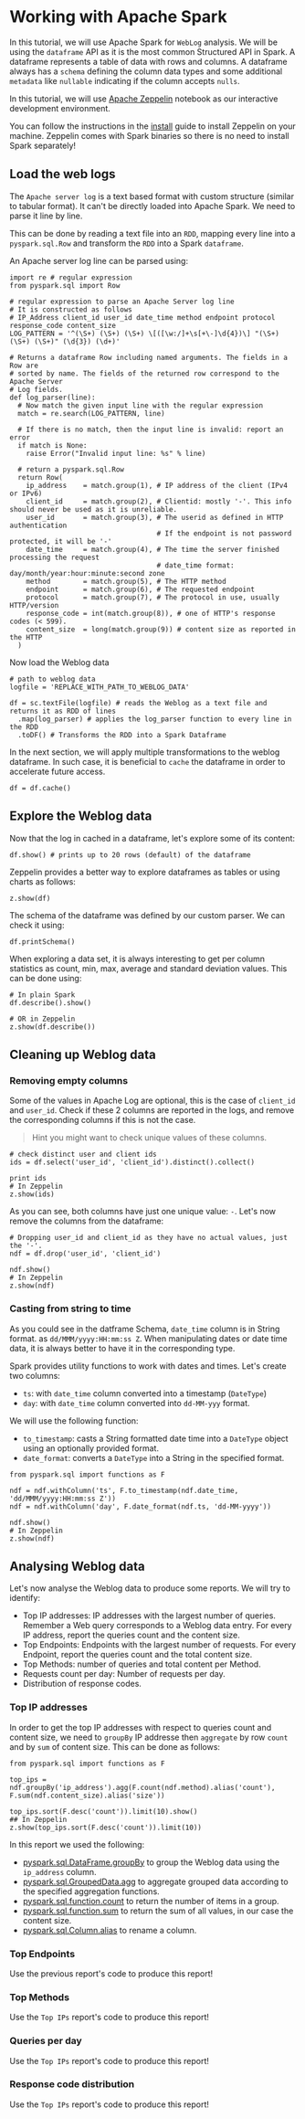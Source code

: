 # Working with Apache Spark

In this tutorial, we will use Apache Spark for `WebLog` analysis.
We will be using the `dataframe` API as it is the most common Structured API in
Spark. A dataframe represents a table of data with rows and columns. A dataframe
always has a `schema` defining the column data types and some additional `metadata`
like `nullable` indicating if the column accepts `nulls`.

In this tutorial, we will use [Apache Zeppelin](https://zeppelin.apache.org/)
notebook as our interactive development environment.

You can follow the instructions in the [install](https://zeppelin.apache.org/docs/0.7.3/install/install.html)
guide to install Zeppelin on your machine. Zeppelin comes with Spark binaries
so there is no need to install Spark separately!

## Load the web logs

The `Apache server log` is a text based format with custom structure (similar to
tabular format). It can't be directly loaded into Apache Spark.
We need to parse it line by line.

This can be done by reading a text file into an `RDD`, mapping every line into a
`pyspark.sql.Row` and transform the `RDD` into a Spark `dataframe`.

An Apache server log line can be parsed using:

```
import re # regular expression
from pyspark.sql import Row

# regular expression to parse an Apache Server log line
# It is constructed as follows
# IP_Address client_id user_id date_time method endpoint protocol response_code content_size
LOG_PATTERN = '^(\S+) (\S+) (\S+) \[([\w:/]+\s[+\-]\d{4})\] "(\S+) (\S+) (\S+)" (\d{3}) (\d+)'

# Returns a dataframe Row including named arguments. The fields in a Row are
# sorted by name. The fields of the returned row correspond to the Apache Server
# Log fields.
def log_parser(line):
  # Now match the given input line with the regular expression
  match = re.search(LOG_PATTERN, line)

  # If there is no match, then the input line is invalid: report an error
  if match is None:
    raise Error("Invalid input line: %s" % line)

  # return a pyspark.sql.Row
  return Row(
    ip_address    = match.group(1), # IP address of the client (IPv4 or IPv6)
    client_id     = match.group(2), # Clientid: mostly '-'. This info should never be used as it is unreliable.
    user_id       = match.group(3), # The userid as defined in HTTP authentication
                                    # If the endpoint is not password protected, it will be '-'
    date_time     = match.group(4), # The time the server finished processing the request
                                    # date_time format: day/month/year:hour:minute:second zone
    method        = match.group(5), # The HTTP method
    endpoint      = match.group(6), # The requested endpoint
    protocol      = match.group(7), # The protocol in use, usually HTTP/version
    response_code = int(match.group(8)), # one of HTTP's response codes (< 599).
    content_size  = long(match.group(9)) # content size as reported in the HTTP
  )
```

Now load the Weblog data

```
# path to weblog data
logfile = 'REPLACE_WITH_PATH_TO_WEBLOG_DATA'

df = sc.textFile(logfile) # reads the Weblog as a text file and returns it as RDD of lines
  .map(log_parser) # applies the log_parser function to every line in the RDD
  .toDF() # Transforms the RDD into a Spark Dataframe
```

In the next section, we will apply multiple transformations to the weblog dataframe.
In such case, it is beneficial to `cache` the dataframe in order to accelerate
future access.

```
df = df.cache()
```

## Explore the Weblog data

Now that the log in cached in a dataframe, let's explore some of its content:

```
df.show() # prints up to 20 rows (default) of the dataframe
```

Zeppelin provides a better way to explore dataframes as tables or using charts
as follows:

```
z.show(df)
```

The schema of the dataframe was defined by our custom parser. We can check it using:

```
df.printSchema()
```

When exploring a data set, it is always interesting to get per column statistics
as count, min, max, average and standard deviation values. This can be done using:

```
# In plain Spark
df.describe().show()

# OR in Zeppelin
z.show(df.describe())
```

## Cleaning up Weblog data

### Removing empty columns

Some of the values in Apache Log are optional, this is the case of `client_id`
and `user_id`. Check if these 2 columns are reported in the logs, and remove the
 corresponding columns if this is not the case.

> Hint you might want to check unique values of these columns.

```
# check distinct user and client ids
ids = df.select('user_id', 'client_id').distinct().collect()

print ids
# In Zeppelin
z.show(ids)
```

As you can see, both columns have just one unique value: `-`. Let's now remove
the columns from the dataframe:

```
# Dropping user_id and client_id as they have no actual values, just the '-'.
ndf = df.drop('user_id', 'client_id')

ndf.show()
# In Zeppelin
z.show(ndf)
```

### Casting from string to time

As you could see in the datframe Schema, `date_time` column is in String format.
as `dd/MMM/yyyy:HH:mm:ss Z`. When manipulating dates or date time data, it is
always better to have it in the corresponding type.

Spark provides utility functions to work with dates and times. Let's create two columns:
* `ts`: with `date_time` column converted into a timestamp (`DateType`)
* `day`: with `date_time` column converted into `dd-MM-yyy` format.

We will use the following function:
* `to_timestamp`: casts a String formatted date time into a `DateType` object
  using an optionally provided format.
* `date_format`: converts a `DateType` into a String in the specified format.

```
from pyspark.sql import functions as F

ndf = ndf.withColumn('ts', F.to_timestamp(ndf.date_time, 'dd/MMM/yyyy:HH:mm:ss Z'))
ndf = ndf.withColumn('day', F.date_format(ndf.ts, 'dd-MM-yyyy'))

ndf.show()
# In Zeppelin
z.show(ndf)
```

## Analysing Weblog data

Let's now analyse the Weblog data to produce some reports. We will try to identify:
* Top IP addresses: IP addresses with the largest number of queries. Remember a
  Web query corresponds to a Weblog data entry. For every IP address, report the
  queries count and the content size.
* Top Endpoints: Endpoints with the largest number of requests. For every Endpoint,
  report the queries count and the total content size.
* Top Methods: number of queries and total content per Method.
* Requests count per day: Number of requests per day.
* Distribution of response codes.

### Top IP addresses

In order to get the top IP addresses with respect to queries count and content size,
we need to `groupBy` IP addresse then `aggregate` by row `count` and by `sum` of
content size. This can be done as follows:

```
from pyspark.sql import functions as F

top_ips = ndf.groupBy('ip_address').agg(F.count(ndf.method).alias('count'), F.sum(ndf.content_size).alias('size'))

top_ips.sort(F.desc('count')).limit(10).show()
## In Zeppelin
z.show(top_ips.sort(F.desc('count')).limit(10))
```

In this report we used the following:
* [pyspark.sql.DataFrame.groupBy](http://spark.apache.org/docs/2.1.0/api/python/pyspark.sql.html#pyspark.sql.DataFrame.groupBy)
  to group the Weblog data using the `ip_address` column.
* [pyspark.sql.GroupedData.agg](http://spark.apache.org/docs/2.1.0/api/python/pyspark.sql.html#pyspark.sql.GroupedData.agg)
  to aggregate grouped data according to the specified aggregation functions.
* [pyspark.sql.function.count](http://spark.apache.org/docs/2.1.0/api/python/pyspark.sql.html#pyspark.sql.functions.count)
  to return the number of items in a group.
* [pyspark.sql.function.sum](http://spark.apache.org/docs/2.1.0/api/python/pyspark.sql.html#pyspark.sql.functions.sum)
  to return the sum of all values, in our case the content size.
* [pyspark.sql.Column.alias](http://spark.apache.org/docs/2.1.0/api/python/pyspark.sql.html#pyspark.sql.Column.alias)
  to rename a column.

### Top Endpoints

Use the previous report's code to produce this report!

### Top Methods

Use the `Top IPs` report's code to produce this report!

### Queries per day
Use the `Top IPs` report's code to produce this report!

### Response code distribution
Use the `Top IPs` report's code to produce this report!
